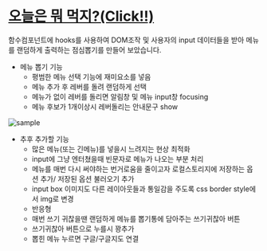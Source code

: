 # [오늘은 뭐 먹지?(Click!!)](https://becover.github.io/React-Practice/)

함수컴포넌트에 hooks를 사용하여 DOM조작 및 사용자의 input 데이터들을 받아 메뉴를 랜덤하게 출력하는 점심뽑기를 만들어 보았습니다.

- 메뉴 뽑기 기능
  - 평범한 메뉴 선택 기능에 재미요소를 넣음
  - 메뉴 추가 후 레버를 돌려 랜덤하게 선택
  - 메뉴가 없이 레버를 돌리면 알림창 및 메뉴 input창 focusing
  - 메뉴 후보가 1개이상시 레버돌리는 안내문구 show

![sample](https://github.com/becover/React-Practice/blob/master/random-draw/src/Assets/img/sample.png?raw=true)


- 추후 추가할 기능
  - 많은 메뉴(또는 긴메뉴)를 넣을시 느려지는 현상 최적화
  - input에 그냥 엔터쳤을때 빈문자로 메뉴가 나오는 부분 처리
  - 메뉴를 매번 다시 써야하는 번거로움을 줄이고자 로컬스토리지에 저장하는 옵션 추가/ 저장된 옵션 불러오기 추가
  - input box 이미지도 다른 레이아웃들과 통일감을 주도록 css border style에서 img로 변경
  - 반응형
  - 매번 쓰기 귀찮을땐 랜덤하게 메뉴를 뽑기통에 담아주는 쓰기귀찮아 버튼
  - 쓰기귀찮아 버튼으로 누를시 꽝추가
  - 뽑힌 메뉴 누르면 구글/구글지도 연결

